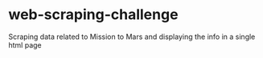 # web-scraping-challenge
Scraping data related to Mission to Mars and displaying the info in a single html page
